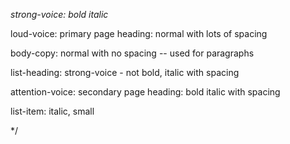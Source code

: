 *strong-voice:  bold italic*

loud-voice: primary page heading: normal with lots of spacing

body-copy:  normal with no spacing -- used for paragraphs

list-heading:  strong-voice - not bold, italic with spacing


attention-voice:  secondary page heading:  bold italic with spacing


list-item:  italic, small


*/
